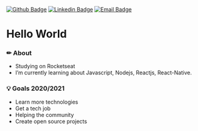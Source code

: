  [![Github Badge](https://img.shields.io/badge/-Github-000?style=flat-square&logo=Github&logoColor=white&link=https://github.com/eduardoerror)](https://github.com/rvkash)
[![Linkedin Badge](https://img.shields.io/badge/-LinkedIn-blue?style=flat-square&logo=Linkedin&logoColor=white&link=https://https://www.linkedin.com/inrafael-linhares-js/)](https://www.linkedin.com/in/rafael-linhares-js/)
[![Email Badge](https://img.shields.io/badge/-Email-3ABFE6?style=flat-square&logo=minutemailer&logoColor=white&link=mailto:eduardo.maciel@edu.univali.br)](mailto:rafael.ieel@hotmail.com)

<h1>
    Hello World
</h1>


### ✏ About
- Studying on Rocketseat </br>
- I’m currently learning about Javascript, Nodejs, Reactjs, React-Native.

### 💡 Goals 2020/2021
- Learn more technologies
- Get a tech job
- Helping the community
- Create open source projects
  
 
 
 
 

 
<!--
**Rvkash/rvkash** is a ✨ _special_ ✨ repository because its `README.md` (this file) appears on your GitHub profile.
